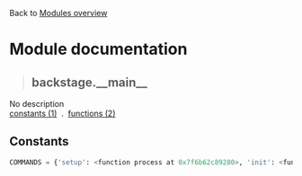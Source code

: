 Back to [Modules overview](https://github.com/pyrustic/backstage/blob/master/docs/modules/README.md)
  
# Module documentation
>## backstage.\_\_main\_\_
No description
<br>
[constants (1)](https://github.com/pyrustic/backstage/blob/master/docs/modules/content/backstage.__main__/constants.md) &nbsp;.&nbsp; [functions (2)](https://github.com/pyrustic/backstage/blob/master/docs/modules/content/backstage.__main__/functions.md)


## Constants
```python
COMMANDS = {'setup': <function process at 0x7f6b62c89280>, 'init': <function process at 0x7f6b62c893a0>, 'run': <function process at 0x7f6b62c894c0>, 'build': <function process at 0x7f6b62c89700>, 'release': <function process at 0x7f6b62c89940>, 'version': <function process at 0x7f6b62c89b80>}

```

